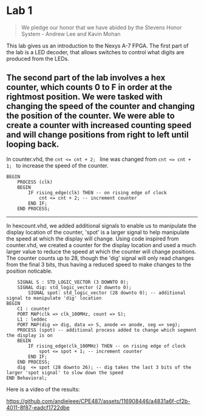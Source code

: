# Lab 1

> We pledge our honor that we have abided by the Stevens Honor System - Andrew Lee and Kavin Mohan

This lab gives us an introduction to the Nexys A-7 FPGA.  The first part of the lab is a LED decoder, that allows switches to control what digits are produced from the LEDs.  

The second part of the lab involves a hex counter, which counts 0 to F in order at the rightmost position.  We were tasked with changing the speed of the counter and changing the position of the counter. We were able to create a counter with increased counting speed and will change positions from right to left until looping back.
---
In counter.vhd, the `cnt <= cnt + 2; ` line was changed from `cnt <= cnt + 1; ` to increase the speed of the counter.

```
BEGIN
	PROCESS (clk)
	BEGIN
		IF rising_edge(clk) THEN -- on rising edge of clock
			cnt <= cnt + 2; -- increment counter
		END IF;
	END PROCESS; 
```
---
In hexcount.vhd, we added additional signals to enable us to manipulate the display location of the counter, 'spot' is a larger signal to help manipulate the speed at which the display will change. Using code inspired from counter.vhd, we created a counter for the display location and used a much larger value to reduce the speed at which the counter will change positions. The counter counts up to 28, though the 'dig' signal will only read changes from the final 3 bits, thus having a reduced speed to make changes to the position noticable.

```
	SIGNAL S : STD_LOGIC_VECTOR (3 DOWNTO 0);
	SIGNAL dig: std_logic_vector (2 downto 0);
    	SIGNAL spot: std_logic_vector (28 downto 0); -- additional signal to manipulate 'dig' location
BEGIN
	C1 : counter
	PORT MAP(clk => clk_100MHz, count => S);
	L1 : leddec
	PORT MAP(dig => dig, data => S, anode => anode, seg => seg);
	PROCESS (spot) -- additional process added to change which segment the display is on
	BEGIN
		IF rising_edge(clk_100MHz) THEN -- on rising edge of clock
			spot <= spot + 1; -- increment counter
		END IF;
	END PROCESS;
	dig  <= spot (28 downto 26); -- dig takes the last 3 bits of the larger 'spot signal' to slow down the speed
END Behavioral;
```
Here is a video of the results:

https://github.com/andieleee/CPE487/assets/116908446/a4831a6f-cf2b-4011-8f87-eadcf1722dbe

